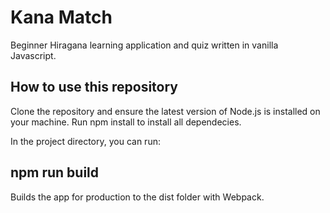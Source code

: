# Kana Match
Beginner Hiragana learning application and quiz written in vanilla Javascript. 

## How to use this repository

Clone the repository and ensure the latest version of Node.js is installed on your machine.
Run npm install to install all dependecies. 

In the project directory, you can run:

## npm run build 
Builds the app for production to the dist folder with Webpack.  
